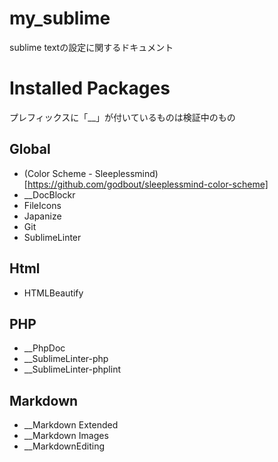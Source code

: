 # my_sublime
sublime textの設定に関するドキュメント

# Installed Packages

プレフィックスに「__」が付いているものは検証中のもの

## Global
* (Color Scheme - Sleeplessmind)[https://github.com/godbout/sleeplessmind-color-scheme]
* __DocBlockr
* FileIcons
* Japanize
* Git
* SublimeLinter

## Html
* HTMLBeautify

## PHP
* __PhpDoc
* __SublimeLinter-php
* __SublimeLinter-phplint

## Markdown
* __Markdown Extended
* __Markdown Images
* __MarkdownEditing

